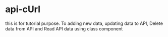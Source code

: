 # api-cUrl
this is for tutorial purpose.
To adding new data, updating data to API, Delete data from API and Read API data using class component
